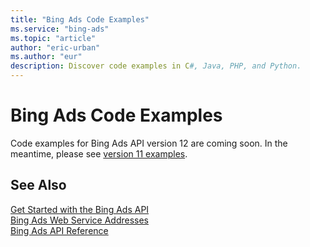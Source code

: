 ```yaml
---
title: "Bing Ads Code Examples"
ms.service: "bing-ads"
ms.topic: "article"
author: "eric-urban"
ms.author: "eur"
description: Discover code examples in C#, Java, PHP, and Python.
---
```

# Bing Ads Code Examples
Code examples for Bing Ads API version 12 are coming soon. In the meantime, please see [version 11 examples](code-examples.md?view=bingads-11).

## See Also
[Get Started with the Bing Ads API](get-started.md)  
[Bing Ads Web Service Addresses](web-service-addresses.md)  
[Bing Ads API Reference](reference.md)  
